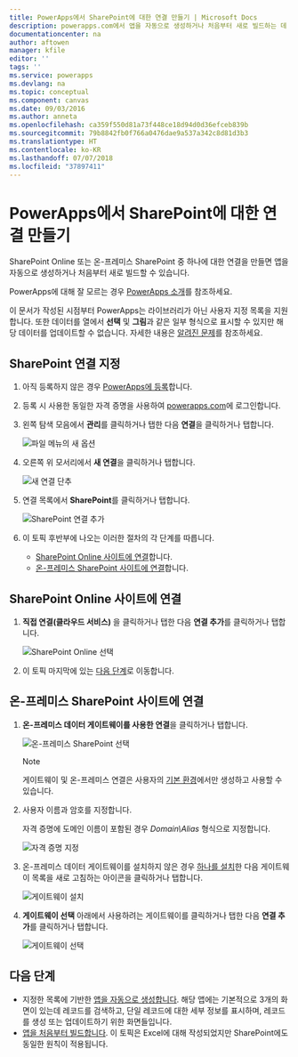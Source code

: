 ```yaml
---
title: PowerApps에서 SharePoint에 대한 연결 만들기 | Microsoft Docs
description: powerapps.com에서 앱을 자동으로 생성하거나 처음부터 새로 빌드하는 데 사용하도록 SharePoint에 대한 연결을 만듭니다.
documentationcenter: na
author: aftowen
manager: kfile
editor: ''
tags: ''
ms.service: powerapps
ms.devlang: na
ms.topic: conceptual
ms.component: canvas
ms.date: 09/03/2016
ms.author: anneta
ms.openlocfilehash: ca359f550d81a73f448ce18d94d0d36efceb839b
ms.sourcegitcommit: 79b8842fb0f766a0476dae9a537a342c8d81d3b3
ms.translationtype: HT
ms.contentlocale: ko-KR
ms.lasthandoff: 07/07/2018
ms.locfileid: "37897411"
---
```

# <a name="create-a-connection-to-sharepoint-from-powerapps"></a>PowerApps에서 SharePoint에 대한 연결 만들기
SharePoint Online 또는 온-프레미스 SharePoint 중 하나에 대한 연결을 만들면 앱을 자동으로 생성하거나 처음부터 새로 빌드할 수 있습니다.

PowerApps에 대해 잘 모르는 경우 [PowerApps 소개](getting-started.md)를 참조하세요.

이 문서가 작성된 시점부터 PowerApps는 라이브러리가 아닌 사용자 지정 목록을 지원합니다. 또한 데이터를 열에서 **선택** 및 **그림**과 같은 일부 형식으로 표시할 수 있지만 해당 데이터를 업데이트할 수 없습니다. 자세한 내용은 [알려진 문제](connections/connection-sharepoint-online.md#known-issues)를 참조하세요.

## <a name="specify-a-sharepoint-connection"></a>SharePoint 연결 지정
1. 아직 등록하지 않은 경우 [PowerApps에 등록](../signup-for-powerapps.md)합니다.

2. 등록 시 사용한 동일한 자격 증명을 사용하여 [powerapps.com](https://web.powerapps.com)에 로그인합니다.

3. 왼쪽 탐색 모음에서 **관리**를 클릭하거나 탭한 다음 **연결**을 클릭하거나 탭합니다.

    ![파일 메뉴의 새 옵션](./media/connect-to-sharepoint/manage-connections.png)

4. 오른쪽 위 모서리에서 **새 연결**을 클릭하거나 탭합니다.

    ![새 연결 단추](./media/connect-to-sharepoint/new-connection.png)

5. 연결 목록에서 **SharePoint**를 클릭하거나 탭합니다.

    ![SharePoint 연결 추가](./media/connect-to-sharepoint/add-sp-portal.png)

6. 이 토픽 후반부에 나오는 이러한 절차의 각 단계를 따릅니다.

   * [SharePoint Online 사이트에 연결](connect-to-sharepoint.md#connect-to-a-sharepoint-online-site)합니다.
   * [온-프레미스 SharePoint 사이트에 연결](connect-to-sharepoint.md#connect-to-an-on-premises-sharepoint-site)합니다.

## <a name="connect-to-a-sharepoint-online-site"></a>SharePoint Online 사이트에 연결
1. **직접 연결(클라우드 서비스)** 을 클릭하거나 탭한 다음 **연결 추가**를 클릭하거나 탭합니다.

    ![SharePoint Online 선택](./media/connect-to-sharepoint/choose-online.png)

2. 이 토픽 마지막에 있는 [다음 단계](connect-to-sharepoint.md#next-steps)로 이동합니다.

## <a name="connect-to-an-on-premises-sharepoint-site"></a>온-프레미스 SharePoint 사이트에 연결
1. **온-프레미스 데이터 게이트웨이를 사용한 연결**을 클릭하거나 탭합니다.

    ![온-프레미스 SharePoint 선택](./media/connect-to-sharepoint/choose-onprem.png)

    > [!NOTE]
   > 게이트웨이 및 온-프레미스 연결은 사용자의 [기본 환경](working-with-environments.md)에서만 생성하고 사용할 수 있습니다.

2. 사용자 이름과 암호를 지정합니다.

    자격 증명에 도메인 이름이 포함된 경우 *Domain\Alias* 형식으로 지정합니다.

    ![자격 증명 지정](./media/connect-to-sharepoint/specify-credentials.png)

3. 온-프레미스 데이터 게이트웨이를 설치하지 않은 경우 [하나를 설치](gateway-reference.md)한 다음 게이트웨이 목록을 새로 고침하는 아이콘을 클릭하거나 탭합니다.

    ![게이트웨이 설치](./media/connect-to-sharepoint/install-gateway.png)

4. **게이트웨이 선택** 아래에서 사용하려는 게이트웨이를 클릭하거나 탭한 다음 **연결 추가**를 클릭하거나 탭합니다.

    ![게이트웨이 선택](./media/connect-to-sharepoint/choose-gateway.png)

## <a name="next-steps"></a>다음 단계
* 지정한 목록에 기반한 [앱을 자동으로 생성합니다](app-from-sharepoint.md). 해당 앱에는 기본적으로 3개의 화면이 있는데 레코드를 검색하고, 단일 레코드에 대한 세부 정보를 표시하며, 레코드를 생성 또는 업데이트하기 위한 화면들입니다.
* [앱을 처음부터 빌드합니다](get-started-create-from-blank.md). 이 토픽은 Excel에 대해 작성되었지만 SharePoint에도 동일한 원칙이 적용됩니다.
